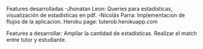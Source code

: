 Features desarrolladas
-Jhonatan Leon:  Queries para estadisticas, visualización de estadisticas en pdf.
-Nicolás Parra: Implementacion de flujos de la aplicacion. 
Heroku page: tuterob.herokuapp.com

Features a desarrollar:
Ampliar la cantidad de estadisticas.
Realizar el match entre tutor y estudiante.


